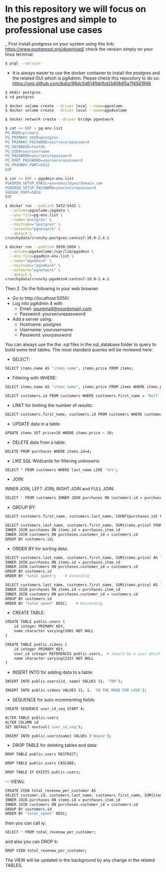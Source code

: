 # In this repository we will focus on the postgres and simple to professional use cases

_ First install postgress on your system using this link: 
https://www.postgresql.org/download/
check the version simply on your linux terminal: 
```bash
$ psql --version
```
- It is always easier to use the docker container to install the postgres and the related GUI which is pgAdmin.
Please check this repository to do so: https://gist.github.com/jkatz/98dc5d614fbbfbd2b80b65a7f4561996
```bash
$ mkdir postgres
$ cd postgres

$ docker volume create --driver local --name=pgvolume
$ docker volume create --driver local --name=pga4volume

$ docker network create --driver bridge pgnetwork

$ cat << EOF > pg-env.list
PG_MODE=primary
PG_PRIMARY_USER=postgres
PG_PRIMARY_PASSWORD=yoursecurepassword
PG_DATABASE=testdb
PG_USER=yourusername
PG_PASSWORD=yoursecurepassword
PG_ROOT_PASSWORD=yoursecurepassword
PG_PRIMARY_PORT=5432
EOF

$ cat << EOF > pgadmin-env.list
PGADMIN_SETUP_EMAIL=youremail@yourdomain.com
PGADMIN_SETUP_PASSWORD=yoursecurepassword
SERVER_PORT=5050
EOF

$ docker run --publish 5432:5432 \
  --volume=pgvolume:/pgdata \
  --env-file=pg-env.list \
  --name="postgres" \
  --hostname="postgres" \
  --network="pgnetwork" \
  --detach \
crunchydata/crunchy-postgres:centos7-10.9-2.4.1

$ docker run --publish 5050:5050 \
  --volume=pga4volume:/var/lib/pgadmin \
  --env-file=pgadmin-env.list \
  --name="pgadmin4" \
  --hostname="pgadmin4" \
  --network="pgnetwork" \
  --detach \
crunchydata/crunchy-pgadmin4:centos7-10.9-2.4.1
```
Then 2.  Do the following in your web browser:
- Go to http://localhost:5050/
- Log into pgAdmin 4 with
    - Email: youremail@yourdomain.com
    - Password: yoursecurepassword
- Add a server using:
    - Hostname: postgres
    - Username: yourusername
    - Password: yourpassword
    
You can always use the the .sql files in the sql_database folder to query to build some test tables.
The most standard queries will be reviewed here:
- SELECT:
```bash
SELECT items.name AS "items name", items.price FROM items;
``` 
- Filtering with WHERE:
```bash
SELECT items.name AS "items name", items.price FROM items WHERE items.price > 10;
``` 
```bash
SELECT customers.id FROM customers WHERE customers.first_name = 'Rolf' OR customers.last_name = 'Watson';
``` 
- LIMIT for limiting the number of results:
```bash
SELECT customers.first_name, customers.id FROM customers WHERE customers.first_name = 'Rolf' OR customers.last_name = 'Watson' LIMIT 1;
``` 
- UPDATE data in a table:
```bash
UPDATE items SET price=10 WHERE items.price < 10;
``` 
- DELETE data from a table:
```bash
DELETE FROM purchaces WHERE items.id=4;
``` 
- LIKE SQL Wildcards for filtering unknowns:
```bash
SELECT * FROM customers WHERE last_name LIKE '%t%'; 
``` 
- JOIN:

INNER JOIN, LEFT JOIN, RIGHT JOIN and FULL JOIN:
```bash
SELECT * FROM customers INNER JOIN purchases ON customers.id = purchases.customer_id; 
``` 

- GROUP BY:
```bash
SELECT customers.first_name, customers.last_name, COUNT(purchases.id) FROM customers INNER JOIN purchases ON customers.id = purchases.customer_id GROUP BY customers.id;  
``` 
```bash
SELECT customers.last_name, customers.first_name, SUM(items.price) FROM items
INNER JOIN purchases ON items.id = purchases.item_id
INNER JOIN customers ON purchases.customer_id = customers.id
GROUP BY customers.id;
``` 

- ORDER BY for sorting data:
```bash
SELECT customers.last_name, customers.first_name, SUM(items.price) AS "total spent" FROM items
INNER JOIN purchases ON items.id = purchases.item_id
INNER JOIN customers ON purchases.customer_id = customers.id
GROUP BY customers.id
ORDER BY "total spent";    # Ascending
``` 

```bash
SELECT customers.last_name, customers.first_name, SUM(items.price) AS "total spent" FROM items
INNER JOIN purchases ON items.id = purchases.item_id
INNER JOIN customers ON purchases.customer_id = customers.id
GROUP BY customers.id
ORDER BY "total spent" DESC;    # Descending
``` 

- CREATE TABLE:
```bash
CREATE TABLE public.users (
	id integer PRIMARY KEY,
	name character varying(100) NOT NULL
)
``` 
```bash
CREATE TABLE public.videos (
	id integer PRIMARY KEY,
	user_id integer REFERENCES public.users,  # should be a ussr which exist in users table
	name character varying(225) NOT NULL
)
```

- INSERT INTO for adding data to a table:
```bash
INSERT INTO public.users(id, name) VALUES (1, 'TOM');
``` 
```bash
INSERT INTO public.videos VALUES (1, 1, 'IN THE MOOD FOR LOVE');
``` 

-  SEQUENCE for auto-incrementing fields:
```bash
CREATE SEQUENCE user_id_seq START 4;
``` 
```bash
ALTER TABLE public.users
ALTER COLUMN id
SET DEFAULT nextval('user_id_seq');
``` 
```bash
INSERT INTO public.users(name) VALUEs ('Wayne');
``` 

- DROP TABLE for deleting tables and data:
```bash
DROP TABLE public.users RESTRICT;
``` 

```bash
DROP TABLE public.users CASCADE;
``` 

```bash
DROP TABLE IF EXISTS public.users;
``` 

-- VIEWs:
```bash
CREATE VIEW total_revenew_per_customer AS
SELECT customer.id, customers.last_name, customers.first_name, SUM(items.price) AS "total_spent" FROM items
INNER JOIN purchases ON items.id = purchases.item_id
INNER JOIN customers ON purchases.customer_id = customers.id
GROUP BY customers.id
ORDER BY "total_spent" DESC;
```
then you can call iy:
```bash
SELECT * FROM total_revenew_per_customer;
```
and also you can DROP it:
```bash
DROP VIEW total_revenew_per_customer;
```

The VIEW will be updated in the background by any change in the related TABLES.